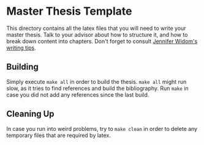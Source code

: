 # Master Thesis Template

This directory contains all the latex files that you will need to write your master thesis. Talk to your advisor about how to structure it, and how to break down content into chapters. Don't forget to consult [Jennifer Widom's writing tips](https://cs.stanford.edu/people/widom/paper-writing.html). 


## Building
Simply execute `make all` in order to build the thesis. `make all` might run slow, as it tries to find references and build the bibliography. Run `make` in case you did not add any references since the last build.

## Cleaning Up
In case you run into weird problems, try to `make clean` in order to delete any temporary files that are required by latex.
